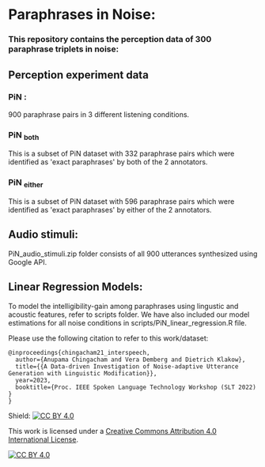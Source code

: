 # Paraphrases in Noise:
### This repository contains the perception data of 300 paraphrase triplets in noise:

## Perception experiment data
### PiN :
900 paraphrase pairs in 3 different listening conditions.
### PiN <sub> both </sub>
This is a subset of PiN dataset with 332 paraphrase pairs which were identified as 'exact paraphrases' by both of the 2 annotators.
### PiN <sub> either </sub>
This is a subset of PiN dataset with 596 paraphrase pairs which were identified as 'exact paraphrases' by either of the 2 annotators.

## Audio stimuli:
PiN_audio_stimuli.zip folder consists of all 900 utterances synthesized using Google API.


## Linear Regression Models:
To model the intelligibility-gain among paraphrases using lingustic and acoustic features, refer to scripts folder.
We have also included our model estimations for all noise conditions in scripts/PiN_linear_regression.R file.


Please use the following citation to refer to this work/dataset:


```
@inproceedings{chingacham21_interspeech,
  author={Anupama Chingacham and Vera Demberg and Dietrich Klakow},
  title={{A Data-driven Investigation of Noise-adaptive Utterance Generation with Linguistic Modification}},
  year=2023,
  booktitle={Proc. IEEE Spoken Language Technology Workshop (SLT 2022) }
}
```


Shield: [![CC BY 4.0][cc-by-shield]][cc-by]

This work is licensed under a
[Creative Commons Attribution 4.0 International License][cc-by].

[![CC BY 4.0][cc-by-image]][cc-by]

[cc-by]: http://creativecommons.org/licenses/by/4.0/
[cc-by-image]: https://i.creativecommons.org/l/by/4.0/88x31.png
[cc-by-shield]: https://img.shields.io/badge/License-CC%20BY%204.0-lightgrey.svg

